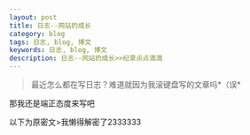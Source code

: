 ```yaml
---
layout: post
title: 日志--网站的成长
category: blog
tags: 日志, blog, 博文
keywords: 日志, blog, 博文
description: 日志--网站的成长>>纪录点点滴滴
---
```


> 最近怎么都在写日志？难道就因为我滚键盘写的文章吗*（误*

那我还是端正态度来写吧

以下为原密文>我懒得解密了2333333
